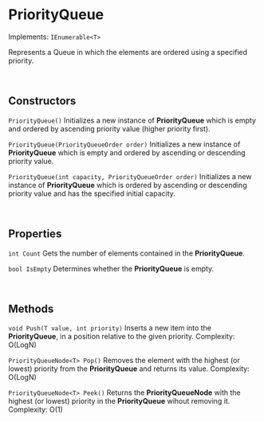 # PriorityQueue

Implements: `IEnumerable<T>`

Represents a Queue in which the elements are ordered using a specified priority.

<br>

## Constructors

`PriorityQueue()` Initializes a new instance of **PriorityQueue<T>** which is empty and ordered by ascending priority value (higher priority first).

`PriorityQueue(PriorityQueueOrder order)` Initializes a new instance of **PriorityQueue<T>** which is empty and ordered by ascending or descending priority value.

`PriorityQueue(int capacity, PriorityQueueOrder order)` Initializes a new instance of **PriorityQueue<T>** which is ordered by ascending or descending priority value and has the specified initial capacity.

<br>

## Properties

`int Count` Gets the number of elements contained in the **PriorityQueue<T>**.

`bool IsEmpty` Determines whether the **PriorityQueue<T>** is empty.

<br>

## Methods

`void Push(T value, int priority)` Inserts a new item into the **PriorityQueue<T>**, in a position relative to the given priority. Complexity: O(LogN)

`PriorityQueueNode<T> Pop()` Removes the element with the highest (or lowest) priority from the **PriorityQueue<T>** and returns its value. Complexity: O(LogN)

`PriorityQueueNode<T> Peek()` Returns the **PriorityQueueNode<T>** with the highest (or lowest) priority in the **PriorityQueue<T>** wihout removing it. Complexity: O(1)
